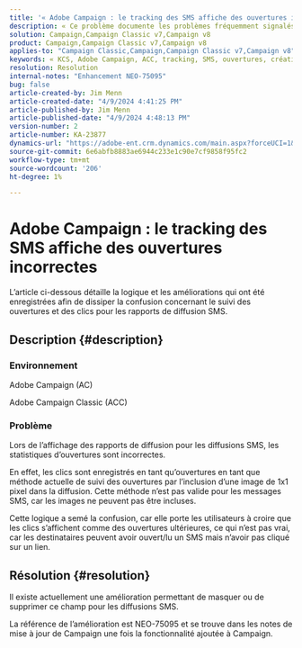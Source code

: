 ```yaml
---
title: '« Adobe Campaign : le tracking des SMS affiche des ouvertures incorrectes »'
description: « Ce problème documente les problèmes fréquemment signalés concernant le tracking des diffusions SMS affichant des ouvertures incorrectes dans les rapports de diffusion. »
solution: Campaign,Campaign Classic v7,Campaign v8
product: Campaign,Campaign Classic v7,Campaign v8
applies-to: "Campaign Classic,Campaign,Campaign Classic v7,Campaign v8"
keywords: « KCS, Adobe Campaign, ACC, tracking, SMS, ouvertures, création de rapports, AC, Adobe Campaign Classic, FAQ »
resolution: Resolution
internal-notes: "Enhancement NEO-75095"
bug: false
article-created-by: Jim Menn
article-created-date: "4/9/2024 4:41:25 PM"
article-published-by: Jim Menn
article-published-date: "4/9/2024 4:48:13 PM"
version-number: 2
article-number: KA-23877
dynamics-url: "https://adobe-ent.crm.dynamics.com/main.aspx?forceUCI=1&pagetype=entityrecord&etn=knowledgearticle&id=c16e5eff-8ff6-ee11-a1fe-6045bd006268"
source-git-commit: 6e6abfb8883ae6944c233e1c90e7cf9858f95fc2
workflow-type: tm+mt
source-wordcount: '206'
ht-degree: 1%

---
```


# Adobe Campaign : le tracking des SMS affiche des ouvertures incorrectes


L’article ci-dessous détaille la logique et les améliorations qui ont été enregistrées afin de dissiper la confusion concernant le suivi des ouvertures et des clics pour les rapports de diffusion SMS.

## Description {#description}


### Environnement

Adobe Campaign (AC)

Adobe Campaign Classic (ACC)

### Problème

Lors de l’affichage des rapports de diffusion pour les diffusions SMS, les statistiques d’ouvertures sont incorrectes.

En effet, les clics sont enregistrés en tant qu’ouvertures en tant que méthode actuelle de suivi des ouvertures par l’inclusion d’une image de 1x1 pixel dans la diffusion. Cette méthode n’est pas valide pour les messages SMS, car les images ne peuvent pas être incluses.

Cette logique a semé la confusion, car elle porte les utilisateurs à croire que les clics s’affichent comme des ouvertures ultérieures, ce qui n’est pas vrai, car les destinataires peuvent avoir ouvert/lu un SMS mais n’avoir pas cliqué sur un lien.


## Résolution {#resolution}


Il existe actuellement une amélioration permettant de masquer ou de supprimer ce champ pour les diffusions SMS.

La référence de l’amélioration est NEO-75095 et se trouve dans les notes de mise à jour de Campaign une fois la fonctionnalité ajoutée à Campaign.
